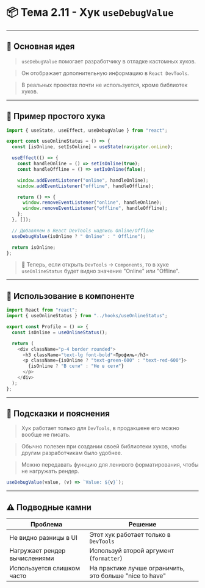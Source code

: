 # 📦 Тема 2.11 - Хук `useDebugValue`

---

## 🚀 Основная идея

> `useDebugValue` помогает разработчику в отладке кастомных хуков.

> Он отображает дополнительную информацию в `React DevTools`.

> В реальных проектах почти не используется, кроме библиотек хуков.

---

## 🔹 Пример простого хука

```javascript
import { useState, useEffect, useDebugValue } from "react";

export const useOnlineStatus = () => {
  const [isOnline, setIsOnline] = useState(navigator.onLine);

  useEffect(() => {
    const handleOnline = () => setIsOnline(true);
    const handleOffline = () => setIsOnline(false);

    window.addEventListener("online", handleOnline);
    window.addEventListener("offline", handleOffline);

    return () => {
      window.removeEventListener("online", handleOnline);
      window.removeEventListener("offline", handleOffline);
    };
  }, []);

  // Добавляем в React DevTools надпись Online/Offline
  useDebugValue(isOnline ? " Online" : " Offline");

  return isOnline;
};
```

> 📌 Теперь, если открыть `DevTools` → `Components`, то в хуке `useOnlineStatus` будет видно значение "Online" или "Offline".

---

## 🔹 Использование в компоненте

```javascript
import React from "react";
import { useOnlineStatus } from "../hooks/useOnlineStatus";

export const Profile = () => {
  const isOnline = useOnlineStatus();

  return (
    <div className="p-4 border rounded">
      <h3 className="text-lg font-bold">Профиль</h3>
      <p className={isOnline ? "text-green-600" : "text-red-600"}>
        {isOnline ? "В сети" : "Не в сети"}
      </p>
    </div>
  );
};
```

---

## 📌 Подсказки и пояснения

> Хук работает только для `DevTools`, в продакшене его можно вообще не писать.

> Обычно полезен при создании своей библиотеки хуков, чтобы другим разработчикам было удобнее.

> Можно передавать функцию для ленивого форматирования, чтобы не нагружать рендер.

```javascript
useDebugValue(value, (v) => `Value: ${v}`);
```

---

## ⚠️ Подводные камни

| Проблема                      | Решение                                                 |
| ----------------------------- | ------------------------------------------------------- |
| Не видно разницы в UI         | Этот хук работает только в `DevTools`                   |
| Нагружает рендер вычислениями | Используй второй аргумент (`formatter`)                 |
| Используется слишком часто    | На практике лучше ограничить, это больше "nice to have" |
